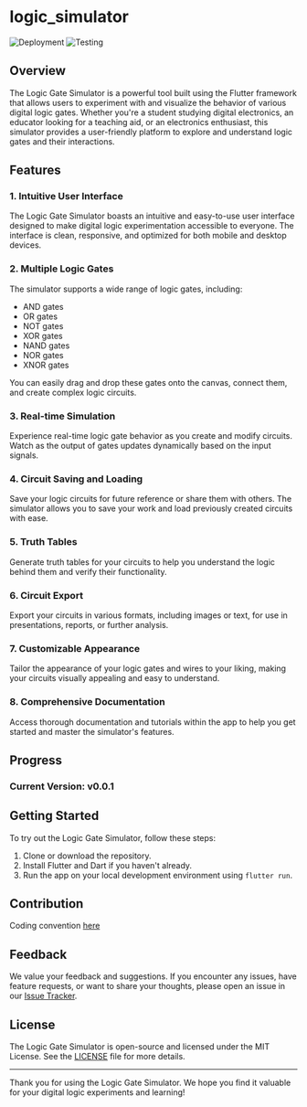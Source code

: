 # logic_simulator

![Deployment](https://github.com/definev/logic_simulator/actions/workflows/main.yml/badge.svg?event=push)
![Testing](https://github.com/definev/logic_simulator/actions/workflows/test.yml/badge.svg?event=push)

## Overview

The Logic Gate Simulator is a powerful tool built using the Flutter framework that allows users to experiment with and visualize the behavior of various digital logic gates. Whether you're a student studying digital electronics, an educator looking for a teaching aid, or an electronics enthusiast, this simulator provides a user-friendly platform to explore and understand logic gates and their interactions.

## Features

### 1. Intuitive User Interface

The Logic Gate Simulator boasts an intuitive and easy-to-use user interface designed to make digital logic experimentation accessible to everyone. The interface is clean, responsive, and optimized for both mobile and desktop devices.

### 2. Multiple Logic Gates

The simulator supports a wide range of logic gates, including:

- AND gates
- OR gates
- NOT gates
- XOR gates
- NAND gates
- NOR gates
- XNOR gates

You can easily drag and drop these gates onto the canvas, connect them, and create complex logic circuits.

### 3. Real-time Simulation

Experience real-time logic gate behavior as you create and modify circuits. Watch as the output of gates updates dynamically based on the input signals.

### 4. Circuit Saving and Loading

Save your logic circuits for future reference or share them with others. The simulator allows you to save your work and load previously created circuits with ease.

### 5. Truth Tables

Generate truth tables for your circuits to help you understand the logic behind them and verify their functionality.

### 6. Circuit Export

Export your circuits in various formats, including images or text, for use in presentations, reports, or further analysis.

### 7. Customizable Appearance

Tailor the appearance of your logic gates and wires to your liking, making your circuits visually appealing and easy to understand.

### 8. Comprehensive Documentation

Access thorough documentation and tutorials within the app to help you get started and master the simulator's features.

## Progress

### Current Version: v0.0.1


## Getting Started

To try out the Logic Gate Simulator, follow these steps:

1. Clone or download the repository.
2. Install Flutter and Dart if you haven't already.
3. Run the app on your local development environment using `flutter run`.

## Contribution

Coding convention [here](https://www.conventionalcommits.org/en/v1.0.0/)

## Feedback

We value your feedback and suggestions. If you encounter any issues, have feature requests, or want to share your thoughts, please open an issue in our [Issue Tracker](https://github.com/definev/logic_simulator/issues).

## License

The Logic Gate Simulator is open-source and licensed under the MIT License. See the [LICENSE](LICENSE) file for more details.

---

Thank you for using the Logic Gate Simulator. We hope you find it valuable for your digital logic experiments and learning!